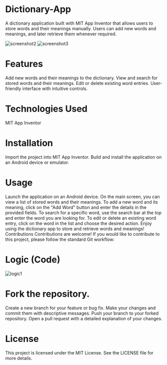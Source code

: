 # Dictionary-App
A dictionary application built with MIT App Inventor that allows users to store words and their meanings manually. Users can add new words and meanings, and later retrieve them whenever required.

![screenshot2](https://github.com/yesiamrajeev/Dictionary-App/assets/125568812/f98c5167-5df1-44f2-ad31-c89439a7e484)
![screenshot3](https://github.com/yesiamrajeev/Dictionary-App/assets/125568812/5eaab25d-6ec3-4784-ad1e-caa5bfa5eec0)



# Features
Add new words and their meanings to the dictionary.
View and search for stored words and their meanings.
Edit or delete existing word entries.
User-friendly interface with intuitive controls.
# Technologies Used
MIT App Inventor
# Installation
Import the project into MIT App Inventor.
Build and install the application on an Android device or emulator.
# Usage
Launch the application on an Android device.
On the main screen, you can view a list of stored words and their meanings.
To add a new word and its meaning, click on the "Add Word" button and enter the details in the provided fields.
To search for a specific word, use the search bar at the top and enter the word you are looking for.
To edit or delete an existing word entry, click on the word in the list and choose the desired action.
Enjoy using the dictionary app to store and retrieve words and meanings!
Contributions
Contributions are welcome! If you would like to contribute to this project, please follow the standard Git workflow:
# Logic (Code)
![logic1](https://github.com/yesiamrajeev/Dictionary-App/assets/125568812/ec510650-cc73-4f44-87e1-e8f4b919ccf4)

# Fork the repository.
Create a new branch for your feature or bug fix.
Make your changes and commit them with descriptive messages.
Push your branch to your forked repository.
Open a pull request with a detailed explanation of your changes.
# License
This project is licensed under the MIT License. See the LICENSE file for more details.
